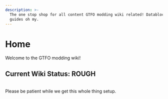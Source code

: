 ```yaml
---
description: >-
  The one stop shop for all content GTFO modding wiki related! Datablock and
  guides oh my.
---
```


# Home

Welcome to the GTFO modding wiki!&#x20;

## Current Wiki Status: ROUGH

\
Please be patient while we get this whole thing setup.
